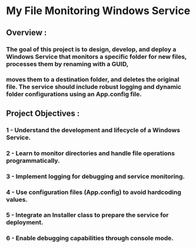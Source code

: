 # My File Monitoring Windows Service


## Overview :

### The goal of this project is to design, develop, and deploy a Windows Service that monitors a specific folder for new files, processes them by renaming with a GUID,
### moves them to a destination folder, and deletes the original file. The service should include robust logging and dynamic folder configurations using an App.config file.


## Project Objectives :

### 1 - Understand the development and lifecycle of a Windows Service.
### 2 - Learn to monitor directories and handle file operations programmatically.
### 3 - Implement logging for debugging and service monitoring.
### 4 - Use configuration files (App.config) to avoid hardcoding values.
### 5 - Integrate an Installer class to prepare the service for deployment.
### 6 - Enable debugging capabilities through console mode.
